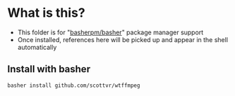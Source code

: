 # What is this?
- This folder is for "[basherpm/basher](https://github.com/basherpm/basher)" package manager support
- Once installed, references here will be picked up and appear in the shell automatically 

## Install with basher
```
basher install github.com/scottvr/wtffmpeg
```
